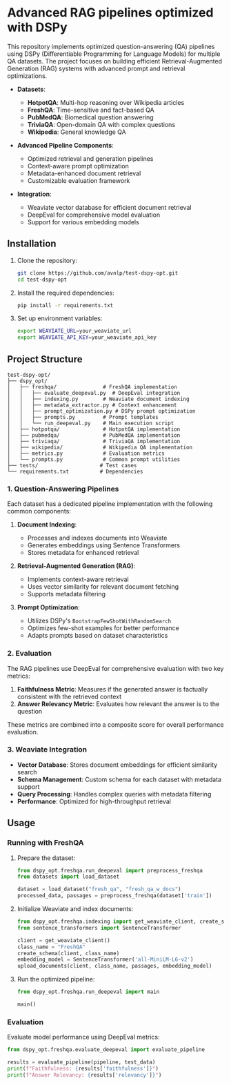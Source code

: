 # Advanced RAG pipelines optimized with DSPy

This repository implements optimized question-answering (QA) pipelines using DSPy (Differentiable Programming for Language Models) for multiple QA datasets. The project focuses on building efficient Retrieval-Augmented Generation (RAG) systems with advanced prompt and retrieval optimizations.

- **Datasets**:
  - **HotpotQA**: Multi-hop reasoning over Wikipedia articles
  - **FreshQA**: Time-sensitive and fact-based QA
  - **PubMedQA**: Biomedical question answering
  - **TriviaQA**: Open-domain QA with complex questions
  - **Wikipedia**: General knowledge QA

- **Advanced Pipeline Components**:
  - Optimized retrieval and generation pipelines
  - Context-aware prompt optimization
  - Metadata-enhanced document retrieval
  - Customizable evaluation framework

- **Integration**:
  - Weaviate vector database for efficient document retrieval
  - DeepEval for comprehensive model evaluation
  - Support for various embedding models

## Installation

1. Clone the repository:

   ```bash
   git clone https://github.com/avnlp/test-dspy-opt.git
   cd test-dspy-opt
   ```

2. Install the required dependencies:

   ```bash
   pip install -r requirements.txt
   ```

3. Set up environment variables:

   ```bash
   export WEAVIATE_URL=your_weaviate_url
   export WEAVIATE_API_KEY=your_weaviate_api_key
   ```

## Project Structure

```
test-dspy-opt/
├── dspy_opt/
│   ├── freshqa/               # FreshQA implementation
│   │   ├── evaluate_deepeval.py  # DeepEval integration
│   │   ├── indexing.py        # Weaviate document indexing
│   │   ├── metadata_extractor.py # Context enhancement
│   │   ├── prompt_optimization.py # DSPy prompt optimization
│   │   ├── prompts.py         # Prompt templates
│   │   └── run_deepeval.py    # Main execution script
│   ├── hotpotqa/              # HotpotQA implementation
│   ├── pubmedqa/              # PubMedQA implementation
│   ├── triviaqa/              # TriviaQA implementation
│   ├── wikipedia/             # Wikipedia QA implementation
│   ├── metrics.py             # Evaluation metrics
│   └── prompts.py             # Common prompt utilities
├── tests/                    # Test cases
└── requirements.txt          # Dependencies
```

### 1. Question-Answering Pipelines

Each dataset has a dedicated pipeline implementation with the following common components:

1. **Document Indexing**:
   - Processes and indexes documents into Weaviate
   - Generates embeddings using Sentence Transformers
   - Stores metadata for enhanced retrieval

2. **Retrieval-Augmented Generation (RAG)**:
   - Implements context-aware retrieval
   - Uses vector similarity for relevant document fetching
   - Supports metadata filtering

3. **Prompt Optimization**:
   - Utilizes DSPy's `BootstrapFewShotWithRandomSearch`
   - Optimizes few-shot examples for better performance
   - Adapts prompts based on dataset characteristics

### 2. Evaluation

The RAG pipelines use DeepEval for comprehensive evaluation with two key metrics:

1. **Faithfulness Metric**: Measures if the generated answer is factually consistent with the retrieved context
2. **Answer Relevancy Metric**: Evaluates how relevant the answer is to the question

These metrics are combined into a composite score for overall performance evaluation.

### 3. Weaviate Integration

- **Vector Database**: Stores document embeddings for efficient similarity search
- **Schema Management**: Custom schema for each dataset with metadata support
- **Query Processing**: Handles complex queries with metadata filtering
- **Performance**: Optimized for high-throughput retrieval

## Usage

### Running with FreshQA

1. Prepare the dataset:

   ```python
   from dspy_opt.freshqa.run_deepeval import preprocess_freshqa
   from datasets import load_dataset

   dataset = load_dataset("fresh_qa", "fresh_qa_w_docs")
   processed_data, passages = preprocess_freshqa(dataset['train'])
   ```

2. Initialize Weaviate and index documents:

   ```python
   from dspy_opt.freshqa.indexing import get_weaviate_client, create_schema, upload_documents
   from sentence_transformers import SentenceTransformer

   client = get_weaviate_client()
   class_name = "FreshQA"
   create_schema(client, class_name)
   embedding_model = SentenceTransformer('all-MiniLM-L6-v2')
   upload_documents(client, class_name, passages, embedding_model)
   ```

3. Run the optimized pipeline:

   ```python
   from dspy_opt.freshqa.run_deepeval import main

   main()
   ```

### Evaluation

Evaluate model performance using DeepEval metrics:

```python
from dspy_opt.freshqa.evaluate_deepeval import evaluate_pipeline

results = evaluate_pipeline(pipeline, test_data)
print(f"Faithfulness: {results['faithfulness']}")
print(f"Answer Relevancy: {results['relevancy']}")
```
